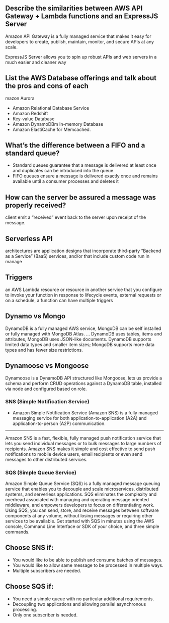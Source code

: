 ## Describe the similarities between AWS API Gateway + Lambda functions and an ExpressJS Server
 Amazon API Gateway is a fully managed service that makes it easy for developers to create, publish, maintain, monitor, and secure APIs at any scale. 

 ExpressJS Server allows you to spin up robust APIs and web servers in a much easier and cleaner way
## List the AWS Database offerings and talk about the pros and cons of each
mazon Aurora
 - Amazon Relational Database Service
  - Amazon Redshift
   - Key-value Database 
   - Amazon DynamoDBm In-memory Database 
   - Amazon ElastiCache for Memcached.

## What’s the difference between a FIFO and a standard queue?
- Standard queues guarantee that a message is delivered at least once and duplicates can be introduced into the queue.
- FIFO queues ensure a message is delivered exactly once and remains available until a consumer processes and deletes it ‏

## How can the server be assured a message was properly received?

client emit a “received” event back to the server upon receipt of the message.


## Serverless API
 architectures are application designs that incorporate third-party “Backend as a Service” (BaaS) services, and/or that include custom code run in manage

## Triggers
an AWS Lambda resource or resource in another service that you configure to invoke your function in response to lifecycle events, external requests or on a schedule, a function can have multiple triggers

## Dynamo vs Mongo
DynamoDB is a fully managed AWS service, MongoDB can be self installed or fully managed with MongoDB Atlas. ... DynamoDB uses tables, items and attributes, MongoDB uses JSON-like documents. DynamoDB supports limited data types and smaller item sizes; MongoDB supports more data types and has fewer size restrictions.‏‏

## Dynamoose vs Mongoose
Dynamoose is a DynamoDB API structured like Mongoose, lets us provide a schema and perform CRUD operations against a DynamoDB table, installed via node and configured based on role.


### SNS (Simple Notification Service)

- Amazon Simple Notification Service (Amazon SNS) is a fully managed messaging service for both application-to-application (A2A) and application-to-person (A2P) communication.
------------------------
Amazon SNS is a fast, flexible, fully managed push notification service that lets you send individual messages or to bulk messages to large numbers of recipients. Amazon SNS makes it simple and cost effective to send push notifications to mobile device users, email recipients or even send messages to other distributed services.



### SQS (Simple Queue Service)

Amazon Simple Queue Service (SQS) is a fully managed message queuing service that enables you to decouple and scale microservices, distributed systems, and serverless applications. SQS eliminates the complexity and overhead associated with managing and operating message oriented middleware, and empowers developers to focus on differentiating work. Using SQS, you can send, store, and receive messages between software components at any volume, without losing messages or requiring other services to be available. Get started with SQS in minutes using the AWS console, Command Line Interface or SDK of your choice, and three simple commands.


## Choose SNS if:
- You would like to be able to publish and consume batches of messages.
- You would like to allow same message to be processed in multiple ways.
- Multiple subscribers are needed.


## Choose SQS if:
- You need a simple queue with no particular additional requirements.
- Decoupling two applications and allowing parallel asynchronous processing.
- Only one subscriber is needed.











